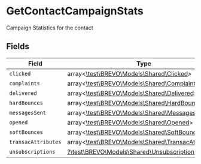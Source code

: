 # GetContactCampaignStats

Campaign Statistics for the contact


## Fields

| Field                                                                                          | Type                                                                                           | Required                                                                                       | Description                                                                                    |
| ---------------------------------------------------------------------------------------------- | ---------------------------------------------------------------------------------------------- | ---------------------------------------------------------------------------------------------- | ---------------------------------------------------------------------------------------------- |
| `clicked`                                                                                      | array<[\test\BREVO\Models\Shared\Clicked](../../models/shared/Clicked.md)>                     | :heavy_minus_sign:                                                                             | N/A                                                                                            |
| `complaints`                                                                                   | array<[\test\BREVO\Models\Shared\Complaints](../../models/shared/Complaints.md)>               | :heavy_minus_sign:                                                                             | N/A                                                                                            |
| `delivered`                                                                                    | array<[\test\BREVO\Models\Shared\Delivered](../../models/shared/Delivered.md)>                 | :heavy_minus_sign:                                                                             | N/A                                                                                            |
| `hardBounces`                                                                                  | array<[\test\BREVO\Models\Shared\HardBounces](../../models/shared/HardBounces.md)>             | :heavy_minus_sign:                                                                             | N/A                                                                                            |
| `messagesSent`                                                                                 | array<[\test\BREVO\Models\Shared\MessagesSent](../../models/shared/MessagesSent.md)>           | :heavy_minus_sign:                                                                             | N/A                                                                                            |
| `opened`                                                                                       | array<[\test\BREVO\Models\Shared\Opened](../../models/shared/Opened.md)>                       | :heavy_minus_sign:                                                                             | N/A                                                                                            |
| `softBounces`                                                                                  | array<[\test\BREVO\Models\Shared\SoftBounces](../../models/shared/SoftBounces.md)>             | :heavy_minus_sign:                                                                             | N/A                                                                                            |
| `transacAttributes`                                                                            | array<[\test\BREVO\Models\Shared\TransacAttributes](../../models/shared/TransacAttributes.md)> | :heavy_minus_sign:                                                                             | N/A                                                                                            |
| `unsubscriptions`                                                                              | [?\test\BREVO\Models\Shared\Unsubscriptions](../../models/shared/Unsubscriptions.md)           | :heavy_minus_sign:                                                                             | N/A                                                                                            |